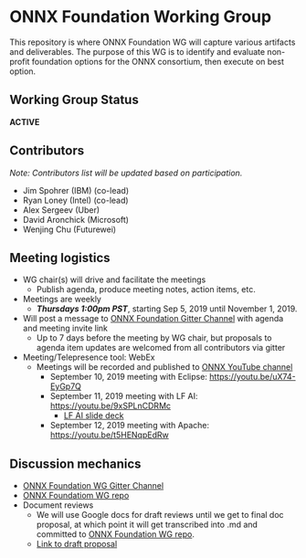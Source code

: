# ONNX Foundation Working Group

This repository is where ONNX Foundation WG will capture various artifacts and deliverables. The purpose of this WG is to identify and evaluate non-profit foundation options for the ONNX consortium, then execute on best option.

## Working Group Status
**ACTIVE**

## Contributors
*Note: Contributors list will be updated based on participation.*
* Jim Spohrer (IBM) (co-lead) 
* Ryan Loney (Intel) (co-lead) 
* Alex Sergeev (Uber) 
* David Aronchick (Microsoft) 
* Wenjing Chu (Futurewei) 

## Meeting logistics  
* WG chair(s) will drive and facilitate the meetings
  * Publish agenda, produce meeting notes, action items, etc.
* Meetings are weekly
  * ***Thursdays 1:00pm PST***, starting Sep 5, 2019 until November 1, 2019.
* Will post a message to [ONNX Foundation Gitter Channel](https://gitter.im/onnx/foundation) with agenda and meeting invite link
  * Up to 7 days before the meeting by WG chair, but proposals to agenda item updates are welcomed from all contributors via gitter
* Meeting/Telepresence tool: WebEx  
  * Meetings will be recorded and published to [ONNX YouTube channel](https://www.youtube.com/channel/UCIg4Cceqra3rtJEC5LPTdtw)  
    * September 10, 2019 meeting with Eclipse: https://youtu.be/uX74-EyGp7Q  
    * September 11, 2019 meeting with LF AI: https://youtu.be/9xSPLnCDRMc  
        * [LF AI slide deck](https://github.com/onnx/working-groups/blob/master/foundation/LF%20AI%20-%20ONNX%20Community%20Discussion.pdf)
    * September 12, 2019 meeting with Apache: https://youtu.be/t5HENqpEdRw  


## Discussion mechanics  
* [ONNX Foundation WG Gitter Channel](https://gitter.im/onnx/foundation)
* [ONNX Foundatiom WG repo](https://github.com/onnx/working-groups/foundation)
* Document reviews
  * We will use Google docs for draft reviews until we get to final doc proposal, at which point it will get transcribed into .md and committed to [ONNX Foundation WG repo](https://github.com/onnx/working-groups/foundation).
  * [Link to draft proposal](https://docs.google.com/document/d/1nGV8un_BcOeAbIiDP-Ze9Ar2_QUpp5okoCWhxv0cyAo/edit?usp=sharing)  
